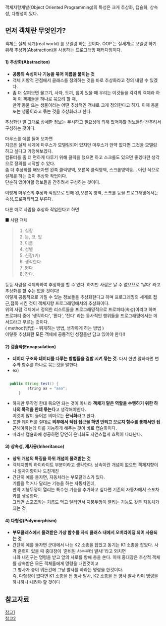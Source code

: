 객체지향개발(Object Oriented Programming)의 특성은 크게 추상화, 캡슐화, 상속성, 다형성이 있다. <br />

## 먼저 객체란 무엇인가?
객체는 실제 세계(real world) 를 모델링 하는 것이다.
OOP 는 실세계르 모델링 하기 위해 추상화(Abstraction)을 사용하는 프로그래밍 패러다임이다.


#### 1) 추상화(Abstraciton)
- **공통의 속성이나 기능을 묶어 이름을 붙이는 것**
- 객체 지향적 관점에서 클래스를 정의하는 것을 바로 추상화라고 정의 내릴 수 있겠다. <br />
- 좀 더 살펴보면 물고기, 사자, 토끼, 뱀이 있을 때 우리는 이것들을 각각의 객체라 하며 이 객체들을 하나로 묶으려 할 때, <br />
  만약 동물 또는 생물이라는 어떤 추상적인 객체로 크게 정의한다고 하자. 이때 동물 또는 생물이라고 묶는 것을 추상화라고 한다. <br />

추상화란 말 그대로 상세한 정보는 무시하고 필요성에 의해 있어야할 정보들만 간추려서 구성하는 것이다. <br />

마우스를 예를 들어 보자면 <br />
지금은 실제 세계에 마우스가 모델링되어 있지만 마우스가 만약 없다면 그것을 모델링 하고 싶다고 가정해보겠다. <br />
컴퓨터를 좀 더 편하게 다루기 위해 클릭을 했으면 하고 스크롤도 있으면 좋겠다란 생각으로 정의를 시작할 수 있다. <br />
좀 더 추상화를 해보자면 왼쪽 클릭영역, 오른쪽 클릭영역, 스크롤영역등... 이런 식으로 설계를 하는 것이 추상화 작업이다. <br />
단순히 있어야할 정보들을 간추려서 구성하는 것이다. <br />

이렇게 마우스의 추상화 작업으로 인해 왼,오른쪽 영역, 스크롤 등을 프로그래밍에서는 속성,프로퍼티라고 부른다. <br />

다른 예로 사람을 추상화 작업한다고 하면 <br />

■ 사람 객체
>
> 1. 심장
> 2. 눈, 코, 입
> 3. 이름
> 4. 성별
> 5. 신장(키)
> 6. 생각한다
> 7. 뛴다
> 8. 잔다.

등등 사람을 객체화하여 추상화를 할 수 있다. 하지만 사람은 날 수 없으므로 '날다' 라고 추상화를 할 수는 없을 것이다! <br />
이렇게 공통적으로 가질 수 있는 정보들을 추상화한다고 하며 프로그래밍의 세계로 접근,접목 시킨 것이 객체지향 프로그래밍에서의 추상화이다. <br />
위의 사람 객체에서 정의한 리스트들을 프로그래밍적으로 프로퍼티(속성)이리고 하며 프로퍼티 중에 '생각하다', '뛴다', '잔다' 라는 동사적인 행위들을 프로그래밍에서는 메서드라고 부르는 것이다.<br />
( method(방법) - 뛰게하는 방법, 생각하게 하는 방법 ) <br />
이렇듯 추상화란 모든 객체에 공통적인 성질들만 담고 있어야 한다!!

#### 2) 캡슐화(Encapsulation)
- **데이터 구조와 데이터를 다루는 방법들을 결합 시켜 묶는 것.** 다시 한번 말하자면 변수와 함수를 하나로 묶는것을 말한다. <br />
- ex)
```java

  public String test() {
          string aa = "aaa";
      }

```

- 하지만 무작정 한대 묶으면 되는 것이 아니라 **객체가 맡은 역할을 수행하기 위한 하나의 목적을 한데 묶는다**고 생각해야한다. <br />
  이것이 많이 들어본 의미로는 **은닉화**라고 한다. <br />
- 또한 데이터를 절대로 **외부에서 직접 접근을 하면 안되고 오로지 함수를 통해서만 접근**해야하는데 이를 가능하게 해주는 것이 바로 캡슐화이다. <br />
- 따라서 캡슐화에 성공하면 당연히 은닉화도 자연스럽게 효력이 나타난다. <br />


#### 3) 상속성, 재사용(Inheritance)
- **상위 개념의 특징을 하위 개념이 물려받는 것**
- 객체지향의 하이라이트 부분이라고 생각한다. 상속이란 개념이 없으면 객체지향이나 절차지향이나 도진개진 <br />
- 간단히 예를 들자면, 자동차라는 부모클래스가 있다. <br />
  기름을 먹거나 달리는 기능을 하는 자동차인데, <br />
  만약 지붕뚜껑이 열리는 특수한 기능을 추가하고 싶다면 기존의 자동차에서 스포차카를 생성한다. <br />
  그러면 스포츠카는 기름도 먹고 달리면서 지붕두껑이 열리는 기능도 갖춘 자동차가 되는 것 <br />

#### 4) 다형성(Polymorphism)
- **부모클레스에서 물려받은 가상 함수를 자식 클래스 내에서 오버라이딩 되어 사용되는 것**
- 간단히 예를 들자면
  군대에서 나는 K2 소총을 잡았고 동기는 K1 소총을 잡았다. 사격 훈련이 있을 때 중대장이 '준비된 사수부터 발사!'라고 외치면 <br />
  나와 내친구는 명령을 받고 앞의 사로를 향해 총을 쏜다. 이때 중대장은 추상적 객체를 상속받은 모든 객체들에게 명령을 내린것이고 <br />
  그 병사가 총이 뭐든간에 그냥 발사를 하라는 명령을 한것이다. <br />
  즉, 다형성이 없다면 K1 소총을 든 병사 발사, K2 소총을 든 병사 발사 라며 명령을 하나하나 내려야 할 것이다 <br />


## 참고자료
[참고1](https://88240.tistory.com/228) <br />
[참고2](https://webclub.tistory.com/137)
